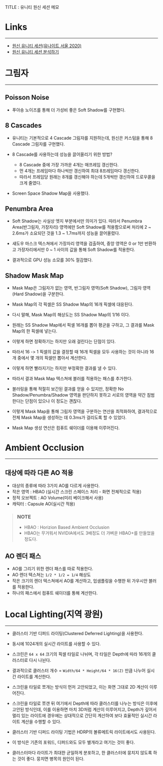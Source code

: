 TITLE : 유니티 원신 세션 메모

# Links
---
- [원신 유니티 세션(유나이트 서울 2020)](https://www.youtube.com/watch?v=00QugD5u1CU)
- [원신 유니티 세션 분석하기](https://www.youtube.com/watch?v=t0rOOs1701o)


# 그림자
---

## Poisson Noise
- 푸아송 노이즈를 통해 더 가성비 좋은 Soft Shadow를 구현했다.

## 8 Cascades
- 유니티는 기본적으로 4 Cascade 그림자를 지원하는데, 원신은 커스텀을 통해 8 Cascade 그림자를 구현했다.

- 8 Cascade를 사용하는데 성능을 끌어올리기 위한 방법?
  - 8 Cascade 중에 가장 가까운 4개는 매프레임 갱신한다.
  - 먼 4개는 프레임마다 하나씩만 갱신하여 최대 8프레임마다 갱신한다.
  - 따라서 프레임당 원래는 8개를 갱신해야 하는데 5개씩만 갱신하여 드로우콜을 크게 줄였다.

- Screen Space Shadow Map을 사용했다.

## Penumbra Area
- Soft Shadow는 사실상 엣지 부분에서만 의미가 있다.
  따라서 Penumbra Area(반그림자, 가장자리) 영역에만 Soft Shadow를 적용함으로써
  처리에 2 ~ 2.6ms가 소요되던 것을 1.3 ~ 1.7ms까지 성능을 끌어올렸다.

- 섀도우 마스크 텍스쳐에서 가장자리 영역을 검출하여, 중앙 영역은 0 or 1만 반환하고
  가장자리에서만 0 ~ 1 사이의 값을 통해 Soft Shadow를 적용한다.

- 결과적으로 GPU 성능 소모를 30% 절감했다.

## Shadow Mask Map 
- Mask Map은 그림자가 없는 영역, 반그림자 영역(Soft Shadow), 그림자 영역(Hard Shadow)을 구분한다.
- Mask Map의 각 픽셀은 SS Shadow Map의 16개 픽셀에 대응된다.
- 다시 말해, Mask Map의 해상도는 SS Shadow Map의 1/16 이다.

- 원래는 SS Shadow Map에서 픽셀 16개를 뽑아 평균을 구하고, 그 결과를 Mask Map의 한 픽셀에 넣는다.
- 이렇게 하면 정확하기는 하지만 오래 걸린다는 단점이 있다.

- 따라서 16 -> 1 픽셀의 값을 결정할 때 16개 픽셀을 모두 사용하는 것이 아니라 16개 중에서 몇 개의 픽셀만 뽑아서 계산한다.
- 이렇게 하면 빨라지기는 하지만 부정확한 결과를 낼 수 있다.

- 따라서 결과 Mask Map 텍스쳐에 블러를 적용하는 패스를 추가한다.
- 블러링을 통해 적절히 보간된 결과를 얻을 수 있지만, 정확한 No Shadow/Penumbra/Shadow 영역을 판단하지 못하고
  서로의 영역을 약간 침범한다는 단점이 있으나 이 정도는 괜찮다.

- 이렇게 Mask Map을 통해 그림자 영역을 구분하는 연산을 최적화하여,
  결과적으로 전체 Mask Map을 생성하는 데 0.3ms가 걸리도록 할 수 있었다.

- Mask Map 생성 연산은 컴퓨트 쉐이더를 이용해 이루어진다.


# Ambient Occlusion
---

## 대상에 따라 다른 AO 적용
- 대상의 종류에 따라 3가지 AO를 다르게 사용한다.
- 작은 영역 : HBAO (실시간 스크린 스페이스 처리 - 화면 전체적으로 적용)
- 정적 오브젝트 : AO Volume(미리 베이크해서 사용)
- 캐릭터 : Capsule AO(실시간 적용)

> ### NOTE
> - HBAO : Horizion Based Ambient Occlusion
> - HBAO는 무거워서 NVIDIA에서도 3배정도 더 가벼운 HBAO+를 만들었을 정도다.


## AO 렌더 패스
- AO를 그리기 위한 렌더 패스를 따로 적용한다.
- AO 렌더 텍스쳐는 `1/2 * 1/2 = 1/4` 해상도
- 작은 크기의 렌더 텍스쳐에서 AO를 계산하고, 업샘플링을 수행한 뒤 가우시안 블러를 적용한다.
- 하나의 패스에서 컴퓨트 쉐이더를 통해 계산한다.


# Local Lighting(지역 광원)
---
- 클러스터 기반 디퍼드 라이팅(Clustered Deferred Lighting)을 사용한다.
- 동시에 1024개의 실시간 라이트를 사용할 수 있다.
- 스크린은 `64 x 64` 크기의 픽셀 타일로 나뉘며, 각 타일은 Depth에 따라 16개의 클러스터로 다시 나뉜다.
- 결과적으로 클러스터 개수 = `Width/64 * Height/64 * 16(Z)` 만큼 나누어 실시간 라이트를 계산한다.

- 스크린을 타일로 쪼개는 방식이 먼저 고안되었고, 이는 화면 그대로 2D 계산이 이루어진다.
- 스크린을 타일로 쪼갠 뒤 여기에서 Depth에 따라 클러스터를 나누는 방식은 이후에 고안된 방식인데,
  이를 이용하면 마치 3D처럼 계산이 이루어지고, Depth가 깊어서 멀리 있는 라이트에 경우에는 상대적으로 간단히 계산하여
  보다 효율적인 실시간 라이트 계산을 수행할 수 있다.

- 클러스터 기반 디퍼드 라이팅 기법은 HDRP의 볼류메트릭 라이트에서도 사용된다.
- 이 방식은 기존의 포워드, 디퍼드와도 모두 별개라고 여기는 것이 좋다.

- 클러스터마다 라이트가 최대한 균일하게 분포하고, 한 클러스터에 뭉치지 않도록 하는 것이 좋다. 뭉치면 병목의 원인이 된다.

